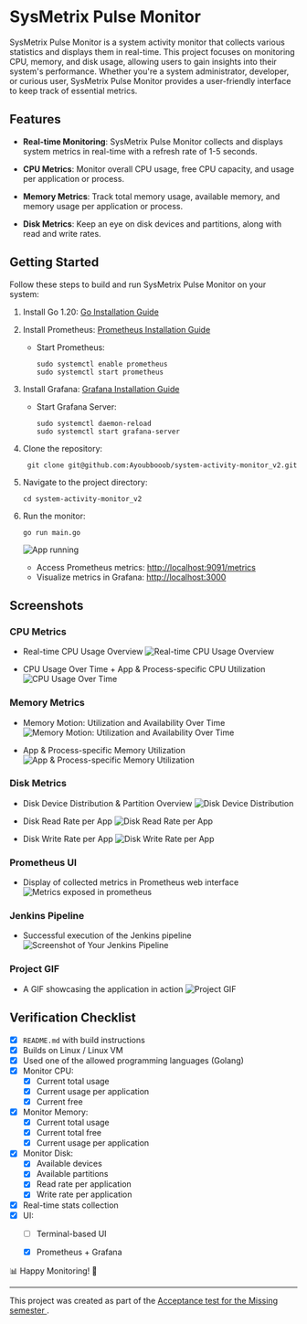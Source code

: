 # SysMetrix Pulse Monitor

SysMetrix Pulse Monitor is a system activity monitor that collects various statistics and displays them in real-time. This project focuses on monitoring CPU, memory, and disk usage, allowing users to gain insights into their system's performance. Whether you're a system administrator, developer, or curious user, SysMetrix Pulse Monitor provides a user-friendly interface to keep track of essential metrics.

## Features

- **Real-time Monitoring**: SysMetrix Pulse Monitor collects and displays system metrics in real-time with a refresh rate of 1-5 seconds.

- **CPU Metrics**: Monitor overall CPU usage, free CPU capacity, and usage per application or process.

- **Memory Metrics**: Track total memory usage, available memory, and memory usage per application or process.

- **Disk Metrics**: Keep an eye on disk devices and partitions, along with read and write rates.

## Getting Started

Follow these steps to build and run SysMetrix Pulse Monitor on your system:

1. Install Go 1.20: [Go Installation Guide](https://go.dev/doc/install)

2. Install Prometheus: [Prometheus Installation Guide](https://www.cherryservers.com/blog/install-prometheus-ubuntu)
   - Start Prometheus:
     ```
     sudo systemctl enable prometheus
     sudo systemctl start prometheus
     ```

3. Install Grafana: [Grafana Installation Guide](https://grafana.com/grafana/download)
   - Start Grafana Server:
     ```
     sudo systemctl daemon-reload
     sudo systemctl start grafana-server
     ```

4. Clone the repository:
    ```
     git clone git@github.com:Ayoubbooob/system-activity-monitor_v2.git
     ```

5. Navigate to the project directory:
    ```
    cd system-activity-monitor_v2
    ```

6. Run the monitor:
    ```
    go run main.go
    ```
    ![App running](screenshots/app_running.png)

    - Access Prometheus metrics: [http://localhost:9091/metrics](http://localhost:9091/metrics)
    - Visualize metrics in Grafana: [http://localhost:3000](http://localhost:3000)

## Screenshots

### CPU Metrics
- Real-time CPU Usage Overview
![Real-time CPU Usage Overview](screenshots/cpu_usage_overview.png)

- CPU Usage Over Time + App & Process-specific CPU Utilization
![CPU Usage Over Time](screenshots/cpu_usage_over_time.png)


### Memory Metrics
- Memory Motion: Utilization and Availability Over Time
![Memory Motion: Utilization and Availability Over Time](screenshots/memory_motion_over_time.png)

- App & Process-specific Memory Utilization
![App & Process-specific Memory Utilization](screenshots/memory_utilization_per_app.png)

### Disk Metrics
- Disk Device Distribution & Partition Overview
![Disk Device Distribution](screenshots/disk_device_distribution.png)

- Disk Read Rate per App
![Disk Read Rate per App](screenshots/disk_read_rate_per_app.png)

- Disk Write Rate per App
![Disk Write Rate per App](screenshots/disk_write_rate_per_app.png)

### Prometheus UI
- Display of collected metrics in Prometheus web interface
![Metrics exposed in prometheus](screenshots/prometheus_ui.png)

### Jenkins Pipeline
- Successful execution of the Jenkins pipeline
![Screenshot of Your Jenkins Pipeline](screenshots/jenkins_pipeline.png)

### Project GIF
- A GIF showcasing the application in action
![Project GIF](screenshots/project_gif.gif)

## Verification Checklist

- [x] `README.md` with build instructions
- [x] Builds on Linux / Linux VM
- [x] Used one of the allowed programming languages (Golang)
- [x] Monitor CPU:
  - [x] Current total usage
  - [x] Current usage per application
  - [x] Current free
- [x] Monitor Memory:
  - [x] Current total usage
  - [x] Current total free
  - [x] Current usage per application
- [x] Monitor Disk:
  - [x] Available devices
  - [x] Available partitions
  - [x] Read rate per application
  - [x] Write rate per application
- [x] Real-time stats collection
- [x] UI:
  - [ ]  Terminal-based UI
  - [x] Prometheus + Grafana


📊 Happy Monitoring! 🚀

---

This project was created as part of the [Acceptance test for the Missing semester ](https://gist.github.com/chermehdi/ae3f10775526d44a9821d8e889df798c).


